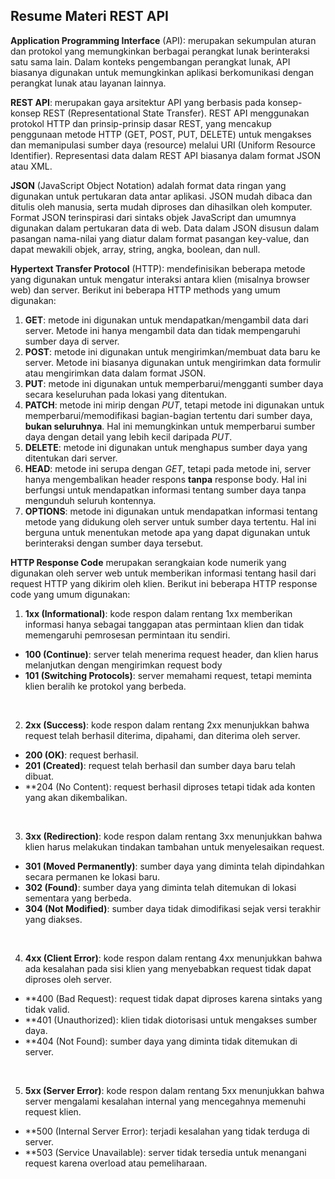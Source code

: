 ## Resume Materi REST API

**Application Programming Interface** (API): merupakan sekumpulan aturan dan protokol yang memungkinkan berbagai perangkat lunak berinteraksi satu sama lain. Dalam konteks pengembangan perangkat lunak, API biasanya digunakan untuk memungkinkan aplikasi berkomunikasi dengan perangkat lunak atau layanan lainnya. 

**REST API**: merupakan gaya arsitektur API yang berbasis pada konsep-konsep REST (Representational State Transfer). REST API menggunakan protokol HTTP dan prinsip-prinsip dasar REST, yang mencakup penggunaan metode HTTP (GET, POST, PUT, DELETE) untuk mengakses dan memanipulasi sumber daya (resource) melalui URI (Uniform Resource Identifier). Representasi data dalam REST API biasanya dalam format JSON atau XML.

**JSON** (JavaScript Object Notation) adalah format data ringan yang digunakan untuk pertukaran data antar aplikasi. JSON mudah dibaca dan ditulis oleh manusia, serta mudah diproses dan dihasilkan oleh komputer. Format JSON terinspirasi dari sintaks objek JavaScript dan umumnya digunakan dalam pertukaran data di web. Data dalam JSON disusun dalam pasangan nama-nilai yang diatur dalam format pasangan key-value, dan dapat mewakili objek, array, string, angka, boolean, dan null. 

**Hypertext Transfer Protocol** (HTTP): mendefinisikan beberapa metode yang digunakan untuk mengatur interaksi antara klien (misalnya browser web) dan server. Berikut ini beberapa HTTP methods yang umum digunakan:
1. **GET**: metode ini digunakan untuk mendapatkan/mengambil data dari server. Metode ini hanya mengambil data dan tidak mempengaruhi sumber daya di server.
2. **POST**: metode ini digunakan untuk mengirimkan/membuat data baru ke server. Metode ini biasanya digunakan untuk mengirimkan data formulir atau mengirimkan data dalam format JSON.
3. **PUT**: metode ini digunakan untuk memperbarui/mengganti sumber daya secara keseluruhan pada lokasi yang ditentukan.
4. **PATCH**: metode ini mirip dengan *PUT*, tetapi metode ini digunakan untuk memperbarui/memodifikasi bagian-bagian tertentu dari sumber daya, **bukan seluruhnya**. Hal ini memungkinkan untuk memperbarui sumber daya dengan detail yang lebih kecil daripada *PUT*.
5. **DELETE**: metode ini digunakan untuk menghapus sumber daya yang ditentukan dari server.
6. **HEAD**: metode ini serupa dengan *GET*, tetapi pada metode ini, server hanya mengembalikan header respons **tanpa** response body. Hal ini berfungsi untuk mendapatkan informasi tentang sumber daya tanpa mengunduh seluruh kontennya.
7. **OPTIONS**: metode ini digunakan untuk mendapatkan informasi tentang metode yang didukung oleh server untuk sumber daya tertentu. Hal ini berguna untuk menentukan metode apa yang dapat digunakan untuk berinteraksi dengan sumber daya tersebut.

**HTTP Response Code** merupakan serangkaian kode numerik yang digunakan oleh server web untuk memberikan informasi tentang hasil dari request HTTP yang dikirim oleh klien. Berikut ini beberapa HTTP response code yang umum digunakan:
1. **1xx (Informational)**: kode respon dalam rentang 1xx memberikan informasi hanya sebagai tanggapan atas permintaan klien dan tidak memengaruhi pemrosesan permintaan itu sendiri.
- **100 (Continue)**: server telah menerima request header, dan klien harus melanjutkan dengan mengirimkan request body
- **101 (Switching Protocols)**: server memahami request, tetapi meminta klien beralih ke protokol yang berbeda.

<br>

2. **2xx (Success)**: kode respon dalam rentang 2xx menunjukkan bahwa request telah berhasil diterima, dipahami, dan diterima oleh server.
- **200 (OK)**: request berhasil.
- **201 (Created)**: request telah berhasil dan sumber daya baru telah dibuat.
- **204 (No Content): request berhasil diproses tetapi tidak ada konten yang akan dikembalikan.

<br>

3. **3xx (Redirection)**: kode respon dalam rentang 3xx menunjukkan bahwa klien harus melakukan tindakan tambahan untuk menyelesaikan request.
- **301 (Moved Permanently)**: sumber daya yang diminta telah dipindahkan secara permanen ke lokasi baru.
- **302 (Found)**: sumber daya yang diminta telah ditemukan di lokasi sementara yang berbeda.
- **304 (Not Modified)**: sumber daya tidak dimodifikasi sejak versi terakhir yang diakses.

<br>

4. **4xx (Client Error)**: kode respon dalam rentang 4xx menunjukkan bahwa ada kesalahan pada sisi klien yang menyebabkan request tidak dapat diproses oleh server.
- **400 (Bad Request): request tidak dapat diproses karena sintaks yang tidak valid.
- **401 (Unauthorized): klien tidak diotorisasi untuk mengakses sumber daya.
- **404 (Not Found): sumber daya yang diminta tidak ditemukan di server.

<br>

5. **5xx (Server Error)**: kode respon dalam rentang 5xx menunjukkan bahwa server mengalami kesalahan internal yang mencegahnya memenuhi request klien.
- **500 (Internal Server Error): terjadi kesalahan yang tidak terduga di server.
- **503 (Service Unavailable): server tidak tersedia untuk menangani request karena overload atau pemeliharaan.
